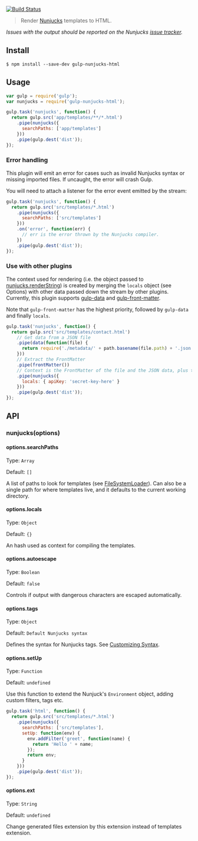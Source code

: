 [![Build Status](https://travis-ci.org/gianlucamancini/gulp-nunjucks-html.svg?branch=master)](https://travis-ci.org/giaman/gulp-nunjucks-html)

> Render [Nunjucks](http://mozilla.github.io/nunjucks) templates to HTML.

*Issues with the output should be reported on the Nunjucks [issue tracker](https://github.com/mozilla/nunjucks/issues).*

## Install

```
$ npm install --save-dev gulp-nunjucks-html
```

## Usage

```js
var gulp = require('gulp');
var nunjucks = require('gulp-nunjucks-html');

gulp.task('nunjucks', function() {
  return gulp.src('app/templates/**/*.html')
    .pipe(nunjucks({
      searchPaths: ['app/templates']
    }))
    .pipe(gulp.dest('dist'));
});
```

### Error handling

This plugin will emit an error for cases such as invalid Nunjucks syntax or missing imported files. If uncaught, the error will crash Gulp.

You will need to attach a listener for the error event emitted by the stream:

```js
gulp.task('nunjucks', function() {
  return gulp.src('src/templates/*.html')
    .pipe(nunjucks({
      searchPaths: ['src/templates']
    }))
    .on('error', function(err) {
      // err is the error thrown by the Nunjucks compiler.
    })
    .pipe(gulp.dest('dist'));
});
```

### Use with other plugins

The context used for rendering (i.e. the object passed to [nunjucks.renderString](http://mozilla.github.io/nunjucks/api.html#renderstring)) is created by merging the `locals` object (see Options) with other data passed down the stream by other plugins. Currently, this plugin supports [gulp-data](https://www.npmjs.org/package/gulp-data) and [gulp-front-matter](https://www.npmjs.org/package/gulp-front-matter).

Note that `gulp-front-matter` has the highest priority, followed by `gulp-data` and finally `locals`.

```js
gulp.task('nunjucks', function() {
  return gulp.src('src/templates/contact.html')
    // Get data from a JSON file
    .pipe(data(function(file) {
      return require('./metadata/' + path.basename(file.path) + '.json');
    }))
    // Extract the FrontMatter
    .pipe(frontMatter())
    // Context is the FrontMatter of the file and the JSON data, plus the locals object.
    .pipe(nunjucks({
      locals: { apiKey: 'secret-key-here' }
    }))
    .pipe(gulp.dest('dist'));
});
```

## API

### nunjucks(options)

#### options.searchPaths

Type: `Array`

Default: `[]`

A list of paths to look for templates (see [FileSystemLoader](http://mozilla.github.io/nunjucks/api.html#filesystemloader)).
Can also be a single path for where templates live, and it defaults to the current working directory.

#### options.locals

Type: `Object`

Default: `{}`

An hash used as context for compiling the templates.

#### options.autoescape

Type: `Boolean`

Default: `false`

Controls if output with dangerous characters are escaped automatically.

#### options.tags

Type: `Object`

Default: `Default Nunjucks syntax`

Defines the syntax for Nunjucks tags. See [Customizing Syntax](https://mozilla.github.io/nunjucks/api.html#customizing-syntax).

#### options.setUp

Type: `Function`

Default: `undefined`

Use this function to extend the Nunjuck's `Environment` object, adding custom filters, tags etc.

```js
gulp.task('html', function() {
  return gulp.src('src/templates/*.html')
    .pipe(nunjucks({
      searchPaths: ['src/templates'],
      setUp: function(env) {
        env.addFilter('greet', function(name) {
          return 'Hello ' + name;
        });
        return env;
      }
    }))
    .pipe(gulp.dest('dist'));
});
```

#### options.ext

Type: `String`

Default: `undefined`

Change generated files extension by this extension instead of templates extension.
